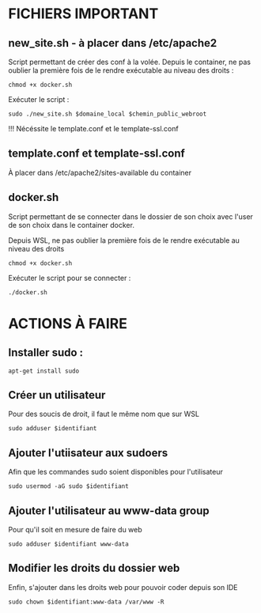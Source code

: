 # FICHIERS IMPORTANT

## new_site.sh - à placer dans /etc/apache2

Script permettant de créer des conf à la volée.
Depuis le container, ne pas oublier la première fois de le rendre exécutable au niveau des droits :
```
chmod +x docker.sh
```
Exécuter le script :
```
sudo ./new_site.sh $domaine_local $chemin_public_webroot
```

!!! Nécéssite le template.conf et le template-ssl.conf

## template.conf et template-ssl.conf

À placer dans /etc/apache2/sites-available du container

## docker.sh

Script permettant de se connecter dans le dossier de son choix avec l'user de son choix dans le container docker.

Depuis WSL, ne pas oublier la première fois de le rendre exécutable au niveau des droits 
```
chmod +x docker.sh
```

Exécuter le script pour se connecter :
```
./docker.sh
```

# ACTIONS À FAIRE

## Installer sudo : 
```
apt-get install sudo
```

## Créer un utilisateur
Pour des soucis de droit, il faut le même nom que sur WSL

```
sudo adduser $identifiant
```

## Ajouter l'utiisateur aux sudoers
Afin que les commandes sudo soient disponibles pour l'utilisateur
```
sudo usermod -aG sudo $identifiant
```

## Ajouter l'utilisateur au www-data group
Pour qu'il soit en mesure de faire du web
```
sudo adduser $identifiant www-data
```

## Modifier les droits du dossier web
Enfin, s'ajouter dans les droits web pour pouvoir coder depuis son IDE
```
sudo chown $identifiant:www-data /var/www -R
```
